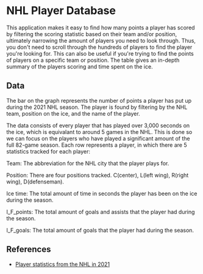 # NHL Player Database

This application makes it easy to find how many points a player has scored by filtering the scoring statistic based on their team and/or position, ultimately narrowing the amount of players you need to look through. Thus, you don't need to scroll through the hundreds of players to find the player you're looking for. This can also be useful if you're trying to find the points of players on a specific team or position. The table gives an in-depth summary of the players scoring and time spent on the ice.

## Data

The bar on the graph represents the number of points a player has put up during the 2021 NHL season. The player is found by filtering by the NHL team, position on the ice, and the name of the player.

The data consists of every player that has played over 3,000 seconds on the ice, which is equivalant to around 5 games in the NHL. This is done so we can focus on the players who have played a significant amount of the full 82-game season. Each row represents a player, in which there are 5 statistics tracked for each player:

Team: The abbreviation for the NHL city that the player plays for.

Position: There are four positions tracked. C(center), L(left wing), R(right wing), D(defenseman).

Ice time: The total amount of time in seconds the player has been on the ice during the season.

I_F_points: The total amount of goals and assists that the player had during the season.

I_F_goals: The total amount of goals that the player had during the season.

## References

- [Player statistics from the NHL in 2021](https://www.kaggle.com/datasets/mesadowski/nhl-player-and-team-data-20089202122)
